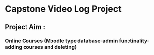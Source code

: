 <h1> Capstone Video Log Project </h1>
<h2> Project Aim : </h2>
<h3> Online Courses (Moodle type database-admin functinality-adding courses and deleting) </h3>
